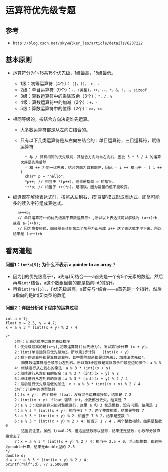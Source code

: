 # 运算符优先级专题

## 参考
* `http://blog.csdn.net/skywalker_leo/article/details/6237222`

## 基本原则

* 运算符分为1~15共15个优先级，1级最高，15级最低。  
	* 1级：初等运算符（4个）： `[]，()，->, .`
	* 2级：单目运算符（9个）：`-，(类型)，++，--，*，&，!，~，sizeof`
	* 3级：算数运算符中的乘除取余（3个）：`*，/，%`
	* 4级：算数运算符中的加减（2个）：`+，-`
	* 5级：算数运算符中的位移（2个）：`>>，<<`  

* 相同等级的，按结合方向决定谁先运算。
	* 大多数运算符都是从左向右结合的。
	* 只有以下几类运算符是从右向左结合的：单目运算符，三目运算符，赋值运算符 
	
			* 与 / 具有相同的优先级别，其结合方向为自左向右，因此 3 * 5 / 4 的运算次序是先乘后除
			- 和 ++ 为同一优先级，结合方向为自右向左，因此 - i ++ 相当于 - ( i ++ )
			char* p = "hello";
			*p++; // 相当于 *(p++)，结果是指向 e 的指针。
			++*p; // 相当于 ++(*p)，是错误。因为常量的值不能改变。

* 编译器在解读表达式时，按照从左到右，按‘贪婪’模式形成表达式。即尽可能多的读入字符组成表达式。

		a+++b; 
		// 单目运算符++的优先级高于算数运算符+ ,所以以上表达式可以解读为 (a++)+b 或者 a+(++b);
		// 因为贪婪模式，编译器会读到第二个加号为止形成 a++ 这个表达式才停下来。所以结果是 (a++)+b 

## 看两道题
#### 问题1：`int*a[5];` 为什么不表示 a pointer to an array？
* 因为[]的优先级高于`*`，a先与[5]结合——a首先是一个有5个元素的数组，然后再与`int*`结合，a这个数组里装的都是指向int的指针。
* 再看`int(*a)[5];`，()优先级最高，a首先与`*`结合——a首先是一个指针，然后a指向的是int[5]类型的数组

#### 问题2：详细分析如下程序的运算过程
	int a = 7;
	float x = 2.5, y = 4.7;
	x + a % 3 * (int)(x + y) % 2 / 4

	/*
		分析：此表达式中运算优先级排序
		1：优先级最高的是(x+y),初等运算符()优先级为1。所以第1步计算 (x + y)。
		2：(int)单目运算符优先级为2。所以第2步计算 	(int)(x + y)
		3：剩下的运算符都是算数运算符，其中乘除取余都是优先级3，加减法优先级4。
		   而算数运算符结合顺序为左到右。所以第3步应该是乘除取余中最左边的那个：a % 3
		4: 继续进行从左到右的乘法：a % 3 * (int)(x + y)
		5：继续进行从左到右的取余：a % 3 * (int)(x + y) % 2
		6：继续进行从左到右的除法：a % 3 * (int)(x + y) % 2 / 4
		7：最后进行优先级最低的加法：x + a % 3 * (int)(x + y) % 2 / 4
		分析：计算中的类型隐转
		1：(x + y)： 两个都是 float，没有混合运算直接加，结果是 7.2
		2：(int)(x + y)：float 强转 int，小数部分丢失，结果是 7
		3：a % 3：取余运算只能对整数进行，这里 a 和 3 都是整数，没有问题。结果是 1
		4：a % 3 * (int)(x + y)：相当于1 * 7，两个整数相乘，结果是整数 7
		5：a % 3 * (int)(x + y) % 2：相当于 7 % 2，结果是整数 1
		6：a % 3 * (int)(x + y) % 2 / 4：相当于 1 / 4 ，两个整数相除，结果是整数 0
		   这里要注意，虽然 1/4=0.25，但这里整数除以整除，结果还是整数，小数部分被直接舍去了
		7：x + a % 3 * (int)(x + y) % 2 / 4：相当于 2.5 + 0，浮点加整数，都转换为double计算，结果是double型的 2.5
	*/
	double d;
	d = x + a % 3 * (int)(x + y) % 2 / 4;
	printf("%lf",d); // 2.500000

